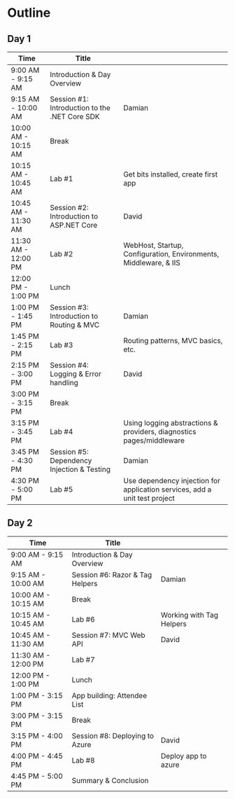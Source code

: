 # Outline

## Day 1
| Time | Title |  |
| ---- | ----- | ---- |
| 9:00 AM - 9:15 AM | Introduction & Day Overview | |
| 9:15 AM - 10:00 AM | Session #1: Introduction to the .NET Core SDK | Damian |
| 10:00 AM - 10:15 AM | Break | |
| 10:15 AM - 10:45 AM | Lab #1 | Get bits installed, create first app |
| 10:45 AM - 11:30 AM | Session #2: Introduction to ASP.NET Core | David |
| 11:30 AM - 12:00 PM | Lab #2 | WebHost, Startup, Configuration, Environments, Middleware, & IIS |
| 12:00 PM - 1:00 PM | Lunch | |
| 1:00 PM - 1:45 PM | Session #3: Introduction to Routing & MVC | Damian |
| 1:45 PM - 2:15 PM | Lab #3 | Routing patterns, MVC basics, etc. |
| 2:15 PM - 3:00 PM | Session #4: Logging & Error handling | David |
| 3:00 PM - 3:15 PM | Break | |
| 3:15 PM - 3:45 PM | Lab #4 | Using logging abstractions & providers, diagnostics pages/middleware |
| 3:45 PM - 4:30 PM | Session #5: Dependency Injection & Testing | Damian |
| 4:30 PM - 5:00 PM | Lab #5 | Use dependency injection for application services, add a unit test project |

## Day 2
| Time | Title |  |
| ---- | ----- | ---- |
| 9:00 AM - 9:15 AM | Introduction & Day Overview | |
| 9:15 AM - 10:00 AM | Session #6: Razor & Tag Helpers | Damian |
| 10:00 AM - 10:15 AM | Break | |
| 10:15 AM - 10:45 AM | Lab #6 | Working with Tag Helpers |
| 10:45 AM - 11:30 AM | Session #7: MVC Web API | David |
| 11:30 AM - 12:00 PM | Lab #7 |  |
| 12:00 PM - 1:00 PM | Lunch | |
| 1:00 PM - 3:15 PM | App building: Attendee List | |
| 3:00 PM - 3:15 PM | Break | |
| 3:15 PM - 4:00 PM | Session #8: Deploying to Azure | David |
| 4:00 PM - 4:45 PM | Lab #8 | Deploy app to azure |
| 4:45 PM - 5:00 PM | Summary & Conclusion | |
